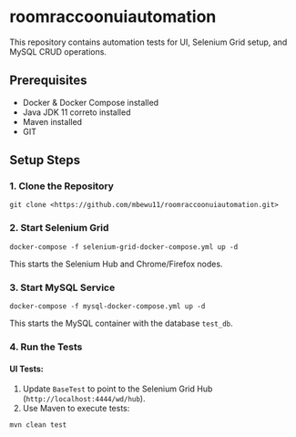 # roomraccoonuiautomation
This repository contains automation tests for UI, Selenium Grid setup, and MySQL CRUD operations.

## Prerequisites
- Docker & Docker Compose installed
- Java JDK 11 correto installed
- Maven installed
- GIT

## Setup Steps

### 1. Clone the Repository
```
git clone <https://github.com/mbewu11/roomraccoonuiautomation.git>
```

### 2. Start Selenium Grid
```
docker-compose -f selenium-grid-docker-compose.yml up -d
```
This starts the Selenium Hub and Chrome/Firefox nodes.

### 3. Start MySQL Service
```
docker-compose -f mysql-docker-compose.yml up -d
```
This starts the MySQL container with the database `test_db`.

### 4. Run the Tests

#### UI Tests:
1. Update `BaseTest` to point to the Selenium Grid Hub (`http://localhost:4444/wd/hub`).
2. Use Maven to execute tests:
```
mvn clean test
```
